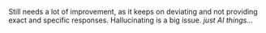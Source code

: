 Still needs a lot of improvement, as it keeps on deviating and not providing exact and specific responses. Hallucinating is a big issue. _just AI things..._
